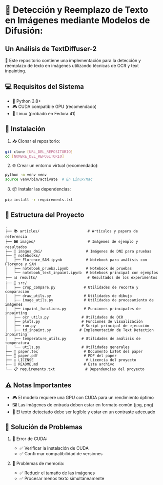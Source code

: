 # 🔄 Detección y Reemplazo de Texto en Imágenes mediante Modelos de Difusión: 
## Un Análisis de TextDiffuser-2

🎯 Este repositorio contiene una implementación para la detección y reemplazo de texto en imágenes utilizando técnicas de OCR y text inpainting.

## 💻 Requisitos del Sistema

- 🐍 Python 3.8+
- 🎮 CUDA compatible GPU (recomendado)
- 🐧 Linux (probado en Fedora 41)

## 🚀 Instalación

1. 📥 Clonar el repositorio:
```bash
git clone [URL_DEL_REPOSITORIO]
cd [NOMBRE_DEL_REPOSITORIO]
```

2. 🌐 Crear un entorno virtual (recomendado):
```bash
python -m venv venv
source venv/bin/activate  # En Linux/Mac
```

3. 📦 Instalar las dependencias:
```bash
pip install -r requirements.txt
```

## 📁 Estructura del Proyecto

```
.
├── 📚 articles/                      # Artículos y papers de referencia
├── 🖼️ images/                        # Imágenes de ejemplo y resultados
├── 📄 images_dni/                    # Imágenes de DNI para pruebas
├── 📓 notebooks/
│   ├── Florence_SAM.ipynb           # Notebook para análisis con Florence y SAM
│   ├── notebook_prueba.ipynb        # Notebook de pruebas
│   └── notebook_text_inpaint.ipynb  # Notebook principal con ejemplos
├── 📊 results/                       # Resultados de los experimentos
├── 🔧 src/
│   ├── crop_compare.py             # Utilidades de recorte y comparación
│   ├── draw_utils.py               # Utilidades de dibujo
│   ├── image_utils.py              # Utilidades de procesamiento de imágenes
│   ├── inpaint_functions.py        # Funciones principales de inpainting
│   ├── ocr_utils.py               # Utilidades de OCR
│   ├── plots.py                   # Funciones de visualización
│   ├── run.py                     # Script principal de ejecución
│   ├── td_inpaint.py             # Implementación de Text Detection Inpainting
│   ├── temperature_utils.py       # Utilidades de análisis de temperatura
│   └── utils.py                   # Utilidades generales
├── 📝 paper.tex                     # Documento LaTeX del paper
├── 📄 paper.pdf                     # PDF del paper
├── ⚖️ LICENSE                        # Licencia del proyecto
├── 📖 README.md                     # Este archivo
└── 📋 requirements.txt              # Dependencias del proyecto
```

## ⚠️ Notas Importantes

- 🎮 El modelo requiere una GPU con CUDA para un rendimiento óptimo
- 🖼️ Las imágenes de entrada deben estar en formato común (jpg, png)
- 📝 El texto detectado debe ser legible y estar en un contraste adecuado

## 🔧 Solución de Problemas

1. 🚨 Error de CUDA:
   - ✅ Verificar la instalación de CUDA
   - ✅ Confirmar compatibilidad de versiones

2. 💾 Problemas de memoria:
   - ✅ Reducir el tamaño de las imágenes
   - ✅ Procesar menos texto simultáneamente
